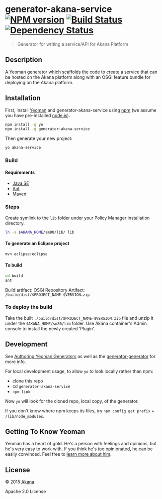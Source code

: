 # generator-akana-service [![NPM version][npm-image]][npm-url] [![Build Status][travis-image]][travis-url] [![Dependency Status][daviddm-image]][daviddm-url]
> Generator for writing a service/API for Akana Platform

## Description

A Yeoman generator which scaffolds the code to create a service that can be hosted on the Akana platform along with an OSGi feature bundle for deploying on the Akana platform.

## Installation

First, install [Yeoman](http://yeoman.io) and generator-akana-service using [npm](https://www.npmjs.com/) (we assume you have pre-installed [node.js](https://nodejs.org/)).

```bash
npm install -g yo
npm install -g generator-akana-service
```
Then generate your new project:

```bash
yo akana-service
```

### Build

#### Requirements

- [Java SE](http://www.oracle.com/technetwork/java/javase/overview)
- [Ant](http://ant.apache.org)
- [Maven](http://maven.apache.org)

### Steps

Create symlink to the `lib` folder under your Policy Manager installation directory.

```bash
ln -s $AKANA_HOME/sm80/lib/ lib
```

#### To generate an Eclipse project

```bash
mvn eclipse:eclipse
```

#### To build

```bash
cd build
ant
```

Build artifact: OSGi Repository
Artifact: `/build/dist/$PROJECT_NAME-$VERSION.zip`

### To deploy the build

Take the built `./build/dist/$PROJECT_NAME-$VERSION.zip` file and unzip it under the `$AKANA_HOME/sm80/lib` folder. Use Akana container's Admin console to install the newly created 'Plugin'.



## Development

See [Authoring Yeoman Generators](http://yeoman.io/authoring/index.html) as well as the [generator-generator](https://github.com/yeoman/generator-generator) for more info.

For local development usage, to allow `yo` to look locally rather than npm:

* clone this repo
* cd `generator-akana-service`
* `npm link`

Now `yo` will look for the cloned repo, local copy, of the generator.

If you don't know where npm keeps its files, try `npm config get prefix` + `/lib/node_modules`.


## Getting To Know Yeoman

Yeoman has a heart of gold. He&#39;s a person with feelings and opinions, but he&#39;s very easy to work with. If you think he&#39;s too opinionated, he can be easily convinced. Feel free to [learn more about him](http://yeoman.io/).

## License

 © 2015 [Akana](http://www.akana.com)

 Apache 2.0 License



[npm-image]: https://badge.fury.io/js/generator-akana-service.svg
[npm-url]: https://npmjs.org/package/generator-akana-service
[travis-image]: https://travis-ci.org/funnyenough/generator-akana-service.svg?branch=master
[travis-url]: https://travis-ci.org/funnyenough/generator-akana-service
[daviddm-image]: https://david-dm.org/funnyenough/generator-akana-service.svg?theme=shields.io
[daviddm-url]: https://david-dm.org/funnyenough/generator-akana-service
